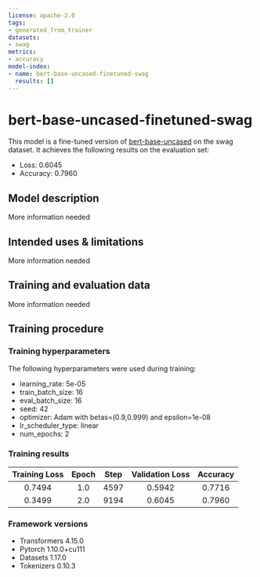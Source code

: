 ```yaml
---
license: apache-2.0
tags:
- generated_from_trainer
datasets:
- swag
metrics:
- accuracy
model-index:
- name: bert-base-uncased-finetuned-swag
  results: []
---
```


<!-- This model card has been generated automatically according to the information the Trainer had access to. You
should probably proofread and complete it, then remove this comment. -->

# bert-base-uncased-finetuned-swag

This model is a fine-tuned version of [bert-base-uncased](https://huggingface.co/bert-base-uncased) on the swag dataset.
It achieves the following results on the evaluation set:
- Loss: 0.6045
- Accuracy: 0.7960

## Model description

More information needed

## Intended uses & limitations

More information needed

## Training and evaluation data

More information needed

## Training procedure

### Training hyperparameters

The following hyperparameters were used during training:
- learning_rate: 5e-05
- train_batch_size: 16
- eval_batch_size: 16
- seed: 42
- optimizer: Adam with betas=(0.9,0.999) and epsilon=1e-08
- lr_scheduler_type: linear
- num_epochs: 2

### Training results

| Training Loss | Epoch | Step | Validation Loss | Accuracy |
|:-------------:|:-----:|:----:|:---------------:|:--------:|
| 0.7494        | 1.0   | 4597 | 0.5942          | 0.7716   |
| 0.3499        | 2.0   | 9194 | 0.6045          | 0.7960   |


### Framework versions

- Transformers 4.15.0
- Pytorch 1.10.0+cu111
- Datasets 1.17.0
- Tokenizers 0.10.3

